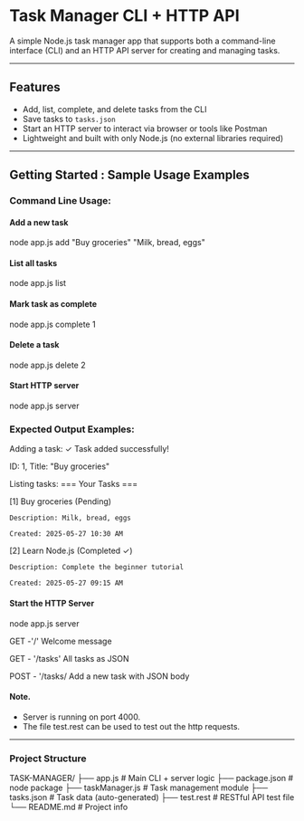 # Task Manager CLI + HTTP API

A simple Node.js task manager app that supports both a command-line interface (CLI) and an HTTP API server for creating and managing tasks.

---

## Features

- Add, list, complete, and delete tasks from the CLI
- Save tasks to `tasks.json`
- Start an HTTP server to interact via browser or tools like Postman
- Lightweight and built with only Node.js (no external libraries required)

---

## Getting Started : Sample Usage Examples
### Command Line Usage:

#### Add a new task

node app.js add "Buy groceries" "Milk, bread, eggs"

#### List all tasks

node app.js list

#### Mark task as complete

node app.js complete 1

#### Delete a task

node app.js delete 2

#### Start HTTP server

node app.js server

### Expected Output Examples:
Adding a task:
✓ Task added successfully!

ID: 1, Title: "Buy groceries"

Listing tasks:
=== Your Tasks ===

[1] Buy groceries (Pending)

    Description: Milk, bread, eggs

    Created: 2025-05-27 10:30 AM 

[2] Learn Node.js (Completed ✓)

    Description: Complete the beginner tutorial

    Created: 2025-05-27 09:15 AM


#### Start the HTTP Server
node app.js server

GET -'/' Welcome message

GET - '/tasks' All tasks as JSON

POST - '/tasks/  Add a new task with JSON body

#### Note.
- Server is running on port 4000.
- The file test.rest can be used to test out the http requests.

---
### Project Structure

TASK-MANAGER/
├── app.js             # Main CLI + server logic
├── package.json       # node package
├── taskManager.js     # Task management module
├── tasks.json         # Task data (auto-generated)
├── test.rest          # RESTful API test file
└── README.md          # Project info
